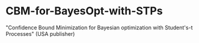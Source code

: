 # CBM-for-BayesOpt-with-STPs
"Confidence Bound Minimization for Bayesian optimization with Student's-t Processes"  (USA publisher)
